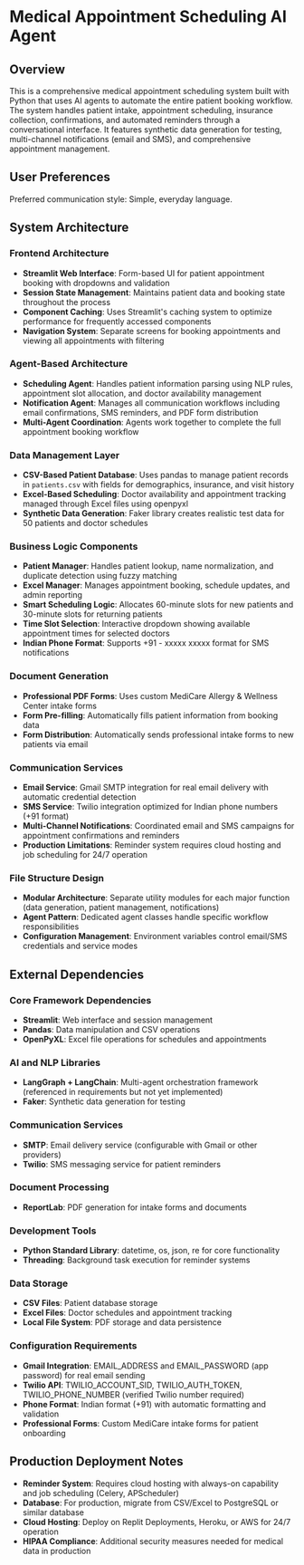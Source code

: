 # Medical Appointment Scheduling AI Agent

## Overview

This is a comprehensive medical appointment scheduling system built with Python that uses AI agents to automate the entire patient booking workflow. The system handles patient intake, appointment scheduling, insurance collection, confirmations, and automated reminders through a conversational interface. It features synthetic data generation for testing, multi-channel notifications (email and SMS), and comprehensive appointment management.

## User Preferences

Preferred communication style: Simple, everyday language.

## System Architecture

### Frontend Architecture
- **Streamlit Web Interface**: Form-based UI for patient appointment booking with dropdowns and validation
- **Session State Management**: Maintains patient data and booking state throughout the process
- **Component Caching**: Uses Streamlit's caching system to optimize performance for frequently accessed components
- **Navigation System**: Separate screens for booking appointments and viewing all appointments with filtering

### Agent-Based Architecture
- **Scheduling Agent**: Handles patient information parsing using NLP rules, appointment slot allocation, and doctor availability management
- **Notification Agent**: Manages all communication workflows including email confirmations, SMS reminders, and PDF form distribution
- **Multi-Agent Coordination**: Agents work together to complete the full appointment booking workflow

### Data Management Layer
- **CSV-Based Patient Database**: Uses pandas to manage patient records in `patients.csv` with fields for demographics, insurance, and visit history
- **Excel-Based Scheduling**: Doctor availability and appointment tracking managed through Excel files using openpyxl
- **Synthetic Data Generation**: Faker library creates realistic test data for 50 patients and doctor schedules

### Business Logic Components
- **Patient Manager**: Handles patient lookup, name normalization, and duplicate detection using fuzzy matching
- **Excel Manager**: Manages appointment booking, schedule updates, and admin reporting
- **Smart Scheduling Logic**: Allocates 60-minute slots for new patients and 30-minute slots for returning patients
- **Time Slot Selection**: Interactive dropdown showing available appointment times for selected doctors
- **Indian Phone Format**: Supports +91 - xxxxx xxxxx format for SMS notifications

### Document Generation
- **Professional PDF Forms**: Uses custom MediCare Allergy & Wellness Center intake forms
- **Form Pre-filling**: Automatically fills patient information from booking data
- **Form Distribution**: Automatically sends professional intake forms to new patients via email

### Communication Services
- **Email Service**: Gmail SMTP integration for real email delivery with automatic credential detection
- **SMS Service**: Twilio integration optimized for Indian phone numbers (+91 format)
- **Multi-Channel Notifications**: Coordinated email and SMS campaigns for appointment confirmations and reminders
- **Production Limitations**: Reminder system requires cloud hosting and job scheduling for 24/7 operation

### File Structure Design
- **Modular Architecture**: Separate utility modules for each major function (data generation, patient management, notifications)
- **Agent Pattern**: Dedicated agent classes handle specific workflow responsibilities
- **Configuration Management**: Environment variables control email/SMS credentials and service modes

## External Dependencies

### Core Framework Dependencies
- **Streamlit**: Web interface and session management
- **Pandas**: Data manipulation and CSV operations
- **OpenPyXL**: Excel file operations for schedules and appointments

### AI and NLP Libraries
- **LangGraph + LangChain**: Multi-agent orchestration framework (referenced in requirements but not yet implemented)
- **Faker**: Synthetic data generation for testing

### Communication Services
- **SMTP**: Email delivery service (configurable with Gmail or other providers)
- **Twilio**: SMS messaging service for patient reminders

### Document Processing
- **ReportLab**: PDF generation for intake forms and documents

### Development Tools
- **Python Standard Library**: datetime, os, json, re for core functionality
- **Threading**: Background task execution for reminder systems

### Data Storage
- **CSV Files**: Patient database storage
- **Excel Files**: Doctor schedules and appointment tracking
- **Local File System**: PDF storage and data persistence

### Configuration Requirements
- **Gmail Integration**: EMAIL_ADDRESS and EMAIL_PASSWORD (app password) for real email sending
- **Twilio API**: TWILIO_ACCOUNT_SID, TWILIO_AUTH_TOKEN, TWILIO_PHONE_NUMBER (verified Twilio number required)
- **Phone Format**: Indian format (+91) with automatic formatting and validation
- **Professional Forms**: Custom MediCare intake forms for patient onboarding

## Production Deployment Notes
- **Reminder System**: Requires cloud hosting with always-on capability and job scheduling (Celery, APScheduler)
- **Database**: For production, migrate from CSV/Excel to PostgreSQL or similar database
- **Cloud Hosting**: Deploy on Replit Deployments, Heroku, or AWS for 24/7 operation
- **HIPAA Compliance**: Additional security measures needed for medical data in production